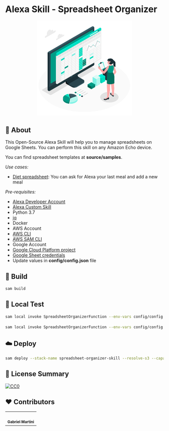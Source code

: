 # Alexa Skill - Spreadsheet Organizer

<p align="center">
  <img alt="Icon" src="images/illustration.jpg" width="60%">
</p>

## :dizzy: About

This Open-Source Alexa Skill will help you to manage spreadsheets on Google Sheets. You can perform this skill on any Amazon Echo device.

You can find spreadsheet templates at **source/samples**.

_Use cases:_

- [Diet spreadsheet](source/samples/diet_spreadsheet.xlsx): You can ask for Alexa your last meal and add a new meal

_Pre-requisites:_

- [Alexa Developer Account](https://developer.amazon.com/alexa/alexa-skills-kit)
- [Alexa Custom Skill](https://developer.amazon.com/docs/alexa/devconsole/create-a-skill-and-choose-the-interaction-model.html)
- Python 3.7
- [jq](https://stedolan.github.io/jq/tutorial/)
- Docker
- AWS Account
- [AWS CLI](https://docs.aws.amazon.com/serverless-application-model/latest/developerguide/serverless-getting-started-set-up-credentials.html)
- [AWS SAM CLI](https://docs.aws.amazon.com/serverless-application-model/latest/developerguide/serverless-sam-cli-install.html)
- Google Account
- [Google Cloud Platform project](https://developers.google.com/workspace/guides/create-project)
- [Google Sheet credentials](https://developers.google.com/workspace/guides/create-credentials)
- Update values in **config/config.json** file

## :wrench: Build

```bash
sam build
```

## :mag_right: Local Test

```bash
sam local invoke SpreadsheetOrganizerFunction --env-vars config/config.json --event tests/launchrequest-event.json

sam local invoke SpreadsheetOrganizerFunction --env-vars config/config.json --event tests/intentrequest-event.json
```

## :cloud: Deploy

```bash
sam deploy --stack-name spreadsheet-organizer-skill --resolve-s3 --capabilities CAPABILITY_IAM --parameter-overrides ParameterKey=GOOGLESPREADSHEETID,ParameterValue="$(jq -r '.Parameters.GOOGLESPREADSHEETID' 'config/config.json')" ParameterKey=SPREADSHEETRANGE,ParameterValue="$(jq -r '.Parameters.SPREADSHEETRANGE' 'config/config.json')" ParameterKey=SKILLID,ParameterValue="$(jq -r '.Parameters.SKILLID' 'config/config.json')"
```

## :scroll: License Summary

[![CC0](https://i.creativecommons.org/p/zero/1.0/88x31.png)](https://creativecommons.org/publicdomain/zero/1.0/)

## :heart: Contributors

<table>
  <tr>
<td align="center"><a href="https://github.com/gabrielmartinigit"><img style="border-radius: 100%; " src="https://avatars2.githubusercontent.com/u/30352127?s=460&u=aeb656ad7a9ba7c7531db7bdd65ff76d5a452753&v=4" width="100px; " alt=""/><br /><sub><b>Gabriel Martini</b></sub></a><br /></td>
  </tr>
</table>
